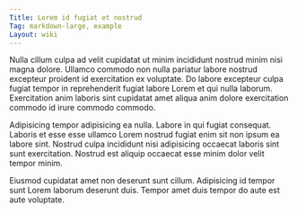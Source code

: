 ```yaml
---
Title: Lorem id fugiat et nostrud
Tag: markdown-large, example
Layout: wiki
---
```

Nulla cillum culpa ad velit cupidatat ut minim incididunt nostrud minim nisi magna dolore. Ullamco commodo non nulla pariatur labore nostrud excepteur proident id exercitation ex voluptate. Do labore excepteur culpa fugiat tempor in reprehenderit fugiat labore Lorem et qui nulla laborum. Exercitation anim laboris sint cupidatat amet aliqua anim dolore exercitation commodo id irure commodo commodo.

Adipisicing tempor adipisicing ea nulla. Labore in qui fugiat consequat. Laboris et esse esse ullamco Lorem nostrud fugiat enim sit non ipsum ea labore sint. Nostrud culpa incididunt nisi adipisicing occaecat laboris sint sunt exercitation. Nostrud est aliquip occaecat esse minim dolor velit tempor minim.

Eiusmod cupidatat amet non deserunt sunt cillum. Adipisicing id tempor sunt Lorem laborum deserunt duis. Tempor amet duis tempor do aute est aute voluptate.